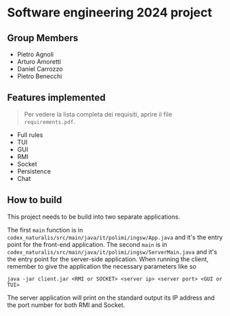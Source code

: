 # Software engineering 2024 project

## Group Members

- Pietro Agnoli 
- Arturo Amoretti
- Daniel Carrozzo
- Pietro Benecchi

## Features implemented

>Per vedere la lista completa dei requisiti, aprire il file `requirements.pdf`.

- Full rules
- TUI
- GUI
- RMI
- Socket
- Persistence 
- Chat

## How to build

This project needs to be build into two separate applications.

The first `main` function is in `codex_naturalis/src/main/java/it/polimi/ingsw/App.java` and it's the entry point for the front-end application. The second `main` is in `codex_naturalis/src/main/java/it/polimi/ingsw/ServerMain.java` and it's the entry point for the server-side application. When running the client, remember to give the application the necessary parameters like so

```
java -jar client.jar <RMI or SOCKET> <server ip> <server port> <GUI or TUI>
```

The server application will print on the standard output its IP address and the port number for both RMI and Socket.
